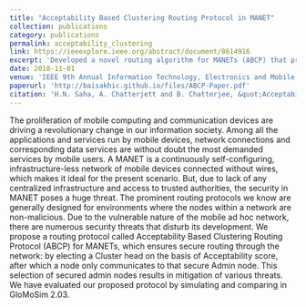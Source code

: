```yaml
---
title: "Acceptability Based Clustering Routing Protocol in MANET"
collection: publications
category: publications
permalink: acceptability_clustering
link: https://ieeexplore.ieee.org/abstract/document/8614916
excerpt: 'Developed a novel routing algorithm for MANETs (ABCP) that provides the system with a secure, hierarchical and energy efficient routing protocol.'
date: 2018-11-01
venue: 'IEEE 9th Annual Information Technology, Electronics and Mobile Communication Conference (IEMCON)'
paperurl: 'http://baisakhic.github.io/files/ABCP-Paper.pdf'
citation: 'H.N. Saha, A. Chatterjett and B. Chatterjee, &quot;Acceptability Based Clustering Routing Protocol in MANET,&quot; <i> 2018 IEEE 9th Annual Information Technology, Electronics and Mobile Communication Conference (IEMCON), Vancouver, BC, Canada, 2019, pp. 1051-1060,</i> doi: 10.1109/IEMCON.2019.8936304.'
---
```


The proliferation of mobile computing and communication devices are driving a revolutionary change in our information society. Among all the applications and services run by mobile devices, network connections and corresponding data services are without doubt the most demanded services by mobile users. A MANET is a continuously self-configuring, infrastructure-less network of mobile devices connected without wires, which makes it ideal for the present scenario. But, due to lack of any centralized infrastructure and access to trusted authorities, the security in MANET poses a huge threat. The prominent routing protocols we know are generally designed for environments where the nodes within a network are non-malicious. Due to the vulnerable nature of the mobile ad hoc network, there are numerous security threats that disturb its development. We propose a routing protocol called Acceptability Based Clustering Routing Protocol (ABCP) for MANETs, which ensures secure routing through the network: by electing a Cluster head on the basis of Acceptability score, after which a node only communicates to that secure Admin node. This selection of secured admin nodes results in mitigation of various threats. We have evaluated our proposed protocol by simulating and comparing in GloMoSim 2.03.
